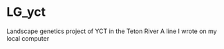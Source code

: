 # LG_yct
Landscape genetics project of YCT in the Teton River
A line I wrote on my local computer  

